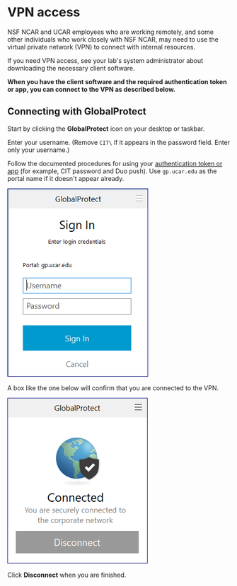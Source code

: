 # VPN access

NSF NCAR and UCAR employees who are working remotely, and some other
individuals who work closely with NSF NCAR, may need to use the virtual
private network (VPN) to connect with internal resources.

If you need VPN access, see your lab's system administrator about
downloading the necessary client software.

**When you have the client software and the required authentication
token or app, you can connect to the VPN as described below.**

## Connecting with GlobalProtect

Start by clicking the **GlobalProtect** icon on your desktop or taskbar.

Enter your username. (Remove `CIT\` if it appears in the password
field. Enter only your username.)

Follow the documented procedures for using your [authentication token or app](./accounts/duo/index.md) (for example, CIT
password and Duo push). Use `gp.ucar.edu` as the portal name if it
doesn't appear already.

![](vpn-access/media/image1.png)

A box like the one below will confirm that you are connected to the VPN.

![](vpn-access/media/image2.png)

Click **Disconnect** when you are finished.
